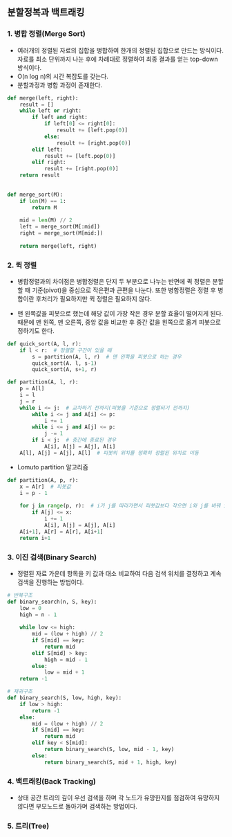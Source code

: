 ## 분할정복과 백트래킹

### 1. 병합 정렬(Merge Sort)

- 여러개의 정렬된 자료의 집합을 병합하여 한개의 정렬된 집합으로 만드는 방식이다. 자료를 최소 단위까지 나눈 후에 차례대로 정렬하여 최종 결과를 얻는 top-down 방식이다.
- O(n log n)의 시간 복잡도를 갖는다.
- 분할과정과 병합 과정이 존재한다.

```python
def merge(left, right):
    result = []
    while left or right:
        if left and right:
            if left[0] <= right[0]:
                result += [left.pop(0)]
            else:
                result += [right.pop(0)]
        elif left:
            result += [left.pop(0)]
        elif right:
            result += [right.pop(0)]
    return result
 
 
def merge_sort(M):
    if len(M) == 1:
        return M
 
    mid = len(M) // 2
    left = merge_sort(M[:mid])
    right = merge_sort(M[mid:])
 
    return merge(left, right)
```



### 2. 퀵 정렬

- 병합정렬과의 차이점은 병합정렬은 단지 두 부분으로 나누는 반면에 퀵 정렬은 분할할 때 기준(pivot)을 중심으로 작은편과 큰편을 나눈다. 또한 병합정렬은 정렬 후 병합이란 후처리가 필요하지만 퀵 정렬은 필요하지 않다.

- 맨 왼쪽값을 피봇으로 했는데 해당 값이 가장 작은 경우 분할 효율이 떨어지게 된다. 때문에 맨 왼쪽, 맨 오른쪽, 중앙 값을 비교한 후 중간 값을 왼쪽으로 옮겨 피봇으로 정하기도 한다.

```python
def quick_sort(A, l, r):
    if l < r:  # 정렬할 구간이 있을 때
        s = partition(A, l, r)  # 맨 왼쪽을 피봇으로 하는 경우
        quick_sort(A. l, s-1)
        quick_sort(A, s+1, r)

def partition(A, l, r):
    p = A[l]
    i = l
    j = r
    while i <= j:  # 교차하기 전까지(피봇을 기준으로 정렬되기 전까지)
        while i <= j and A[i] <= p:
            i += 1
        while i <= j and A[j] <= p:
            j -= 1
        if i < j:  # 중간에 종료된 경우
            A[i], A[j] = A[j], A[i]
    A[l], A[j] = A[j], A[l]  # 피봇의 위치를 정확히 정렬된 위치로 이동
```

- Lomuto partition 알고리즘

```python
def partition(A, p, r):
    x = A[r]  # 피봇값
    i = p - 1
    
    for j in range(p, r):  # i가 j를 따라가면서 피봇값보다 작으면 i와 j를 바꿔 i쪽을 작은수로 한다.
        if A[j] <= x:
            i += 1
            A[i], A[j] = A[j], A[i]
    A[i+1], A[r] = A[r], A[i+1]
    return i+1
```



### 3. 이진 검색(Binary Search)

- 정렬된 자료 가운데 항목을 키 값과 대소 비교하여 다음 검색 위치를 결정하고 계속 검색을 진행하는 방법이다.

```python
# 반복구조
def binary_search(n, S, key):
    low = 0
    high = n - 1
    
    while low <= high:
        mid = (low + high) // 2
        if S[mid] == key:
            return mid
        elif S[mid] > key:
            high = mid - 1
        else:
            low = mid + 1
    return -1

# 재귀구조
def binary_search(S, low, high, key):
    if low > high:
        return -1
    else:
        mid = (low + high) // 2
        if S[mid] == key:
            return mid
        elif key < S[mid]:
            return binary_search(S, low, mid - 1, key)
        else:
            return binary_search(S, mid + 1, high, key)
```



### 4. 백트래킹(Back Tracking)

- 상태 공간 트리의 깊이 우선 검색을 하며 각 노드가 유망한지를 점검하여 유망하지 않다면 부모노드로 돌아가며 검색하는 방법이다.



### 5. 트리(Tree)

